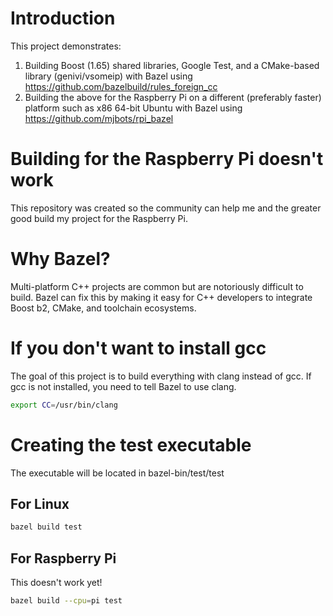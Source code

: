 # Introduction

This project demonstrates:

1. Building Boost (1.65) shared libraries, Google Test, and a CMake-based library (genivi/vsomeip)
   with Bazel using https://github.com/bazelbuild/rules_foreign_cc 
2. Building the above for the Raspberry Pi on a different (preferably faster) platform
   such as x86 64-bit Ubuntu with Bazel using https://github.com/mjbots/rpi_bazel

# Building for the Raspberry Pi doesn't work

This repository was created so the community can help me and the greater good build
my project for the Raspberry Pi.

# Why Bazel?

Multi-platform C++ projects are common but are notoriously difficult to build. Bazel can fix this
by making it easy for C++ developers to integrate Boost b2, CMake, and toolchain ecosystems.

# If you don't want to install gcc

The goal of this project is to build everything with clang instead of gcc. If gcc is not
installed, you need to tell Bazel to use clang.

```bash
export CC=/usr/bin/clang
```

# Creating the test executable

The executable will be located in bazel-bin/test/test

## For Linux
```bash
bazel build test
```

## For Raspberry Pi
This doesn't work yet!

```bash
bazel build --cpu=pi test
```
